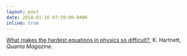 ```yaml
---
layout: post
date: 2018-01-16 07:59:00-0400
inline: true
---
```


<a href="https://www.quantamagazine.org/what-makes-the-hardest-equations-in-physics-so-difficult-20180116/">What makes the hardest equations in physics so difficult?</a>, K. Hartnett, <i>Quanta Magazine</i>.
